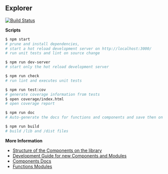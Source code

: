 ## Explorer
[![Build Status](https://travis-ci.org/kensho/explorer.svg)](https://travis-ci.org/luiscarli/explorer)

**Scripts**
```bash
$ npm start
# prune and install dependencies,
# start a hot reload development server on http://localhost:3000/
# run unit tests and lint on source change

$ npm run dev-server
# start only the hot reload development server

$ npm run check
# run lint and executes unit tests

$ npm run test:cov
# generate coverage information from tests
$ open coverage/index.html
# open coverage report

$ npm run doc
# Auto-generate the docs for functions and components and save then on ./docs

$ npm run build
# build /lib and /dist files
```

**More Information**

- [Structure of the Components on the library](/docs/componentsStructure.md)
- [Development Guide for new Components and Modules](/docs/development.md)
- [Components Docs](/docs/components.md)
- [Functions Modules](/docs/functions.md)
